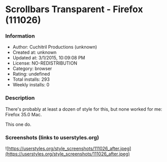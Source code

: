 # Scrollbars Transparent - Firefox (111026)

### Information
- Author: Cuchitril Productions (unknown)
- Created at: unknown
- Updated at: 3/1/2015, 10:09:08 PM
- License: NO-REDISTRIBUTION
- Category: browser
- Rating: undefined
- Total installs: 293
- Weekly installs: 0


### Description
There's probably at least a dozen of style for this, but none worked for me: Firefox 35.0 Mac.

This one do.


### Screenshots (links to userstyles.org)
![https://userstyles.org/style_screenshots/111026_after.jpeg](https://userstyles.org/style_screenshots/111026_after.jpeg)


